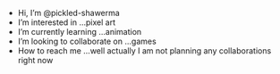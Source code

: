 -  Hi, I’m @pickled-shawerma
-  I’m interested in ...pixel art
-  I’m currently learning ...animation
-  I’m looking to collaborate on ...games
-  How to reach me ...well actually I am not planning any collaborations right now

<!---
pickled-shawerma/pickled-shawerma is a ✨ special ✨ repository because its `README.md` (this file) appears on your GitHub profile.
You can click the Preview link to take a look at your changes.
--->

